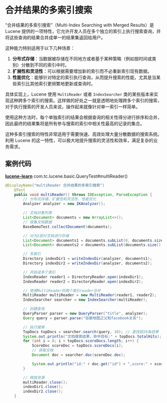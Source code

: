 # 合并结果的多索引搜索

“合并结果的多索引搜索”（Multi-Index Searching with Merged Results）是 Lucene 提供的一项特性，它允许开发人员在多个独立的索引上执行搜索查询，并将这些查询的结果合并成单一的结果集返回给用户。

这种能力特别适用于以下几种场景：

1. **分布式存储**：当数据被存储在不同地方或者基于某种策略（例如按时间或类别）分散到不同的索引中时。
2. **扩展性和灵活性**：可以根据需要增加新的索引而不必重新索引现有数据。
3. **性能优化**：能够针对特定的索引执行查询，从而提升搜索的性能，尤其是当某些索引比其他索引更频繁地更新或查询时。

具体实现上，Lucene 使用 `MultiReader` 或者 `IndexSearcher` 类的某些版本来实现这种跨多个索引的搜索。这样做的好处之一就是透明地处理跨多个索引的搜索，对于执行搜索的开发人员来说，操作起来就像针对单一索引一样简单。

使用这种方法时，每个单独索引的结果会根据查询的相关性得分进行排序和合并，因此最终的结果集将是所有参与搜索的索引中相关性最高的记录的集合。

这种多索引搜索的特性非常适用于需要快速、高效处理大量分散数据的搜索系统。利用 Lucene 的这一特性，可以极大地提升搜索的灵活性和效率，满足复杂的业务需求。



## 案例代码

**[lucene-learn](https://github.com/AntHubTC/lucene-learn)** com.tc.lucene.basic.QueryTest#multiReader()



```java
@DisplayName("multiReader 合并结果的多索引搜索")
    @Test
    public void multiReader() throws IOException, ParseException {
        // 分布式存储、扩展性和灵活性、性能优化
        Analyzer analyzer = new IKAnalyzer();

        // 文档对象列表
        List<Document> documents = new ArrayList<>();
        // 收集文档数据
        BaseDemoTest.collectDocument(documents);

        // 分为2部分文档进行存储
        List<Document> documents1 = documents.subList(0, documents.size() / 2);
        List<Document> documents2 = documents.subList(documents.size() / 2, documents.size());

        // 写索引
        Directory indexDir1 = writeIndexDir(analyzer, documents1);
        Directory indexDir2 = writeIndexDir(analyzer, documents2);

        // 开始读多个索引
        IndexReader reader1 = DirectoryReader.open(indexDir1);
        IndexReader reader2 = DirectoryReader.open(indexDir2);

        // 使用MultiReader将两个索引reader合并
        MultiReader multiReader = new MultiReader(reader1, reader2);
        IndexSearcher searcher = new IndexSearcher(multiReader);

        // 创建查询
        QueryParser parser = new QueryParser("title", analyzer);
        Query query = parser.parse("谷歌地图之父和facebook关系");

        // 执行搜索
        TopDocs topDocs = searcher.search(query, 10); // 查找前10条结果
        System.out.println("文档搜索结果，命中目标:" + topDocs.totalHits);
        for (int i = 0; i < topDocs.scoreDocs.length; i++) {
            ScoreDoc scoreDoc = topDocs.scoreDocs[i];
            // 获取文档
            Document doc = searcher.doc(scoreDoc.doc);

            System.out.println("id:" + doc.get("id") + ",score:" + scoreDoc.score + ", \r\n\t\tcontent:" + doc.get("title"));
        }

        // 释放资源
        multiReader.close();
        indexDir1.close();
        indexDir2.close();
    }
```

